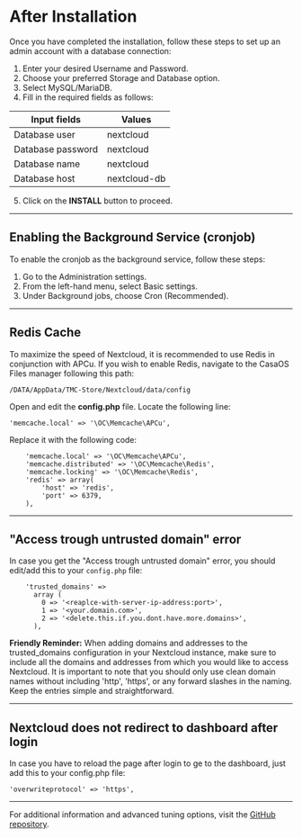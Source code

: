 # After Installation

Once you have completed the installation, follow these steps to set up an admin account with a database connection:

1. Enter your desired Username and Password.
2. Choose your preferred Storage and Database option.
3. Select MySQL/MariaDB.
4. Fill in the required fields as follows:

| Input fields       | Values         |
| ------------------ | -------------- |
| Database user      | nextcloud      |
| Database password  | nextcloud      |
| Database name      | nextcloud      |
| Database host      | nextcloud-db   |

5. Click on the **INSTALL** button to proceed.

---

## Enabling the Background Service (cronjob)

To enable the cronjob as the background service, follow these steps:

1. Go to the Administration settings.
2. From the left-hand menu, select Basic settings.
3. Under Background jobs, choose Cron (Recommended).

---

## Redis Cache

To maximize the speed of Nextcloud, it is recommended to use Redis in conjunction with APCu. If you wish to enable Redis, navigate to the CasaOS Files manager following this path:

`/DATA/AppData/TMC-Store/Nextcloud/data/config`

Open and edit the **config.php** file. Locate the following line:

`'memcache.local' => '\OC\Memcache\APCu',`

Replace it with the following code:

```
    'memcache.local' => '\OC\Memcache\APCu',
    'memcache.distributed' => '\OC\Memcache\Redis',
    'memcache.locking' => '\OC\Memcache\Redis',
    'redis' => array(
        'host' => 'redis',
        'port' => 6379,
    ),
```
---

## "Access trough untrusted domain" error

In case you get the "Access trough untrusted domain" error, you should edit/add this to your `config.php` file:

```
    'trusted_domains' => 
      array (
        0 => '<reaplce-with-server-ip-address:port>',
        1 => '<your.domain.com>',
        2 => '<delete.this.if.you.dont.have.more.domains>',
      ),
```

**Friendly Reminder:** When adding domains and addresses to the trusted_domains configuration in your Nextcloud instance, make sure to include all the domains and addresses from which you would like to access Nextcloud. It is important to note that you should only use clean domain names without including 'http', 'https', or any forward slashes in the naming. Keep the entries simple and straightforward.

---

## Nextcloud does not redirect to dashboard after login

In case you have to reload the page after login to ge to the dashboard, just add this to your config.php file:

```'overwriteprotocol' => 'https',```

---

For additional information and advanced tuning options, visit the [GitHub repository](https://github.com/crazy-max/docker-nextcloud/tree/master).
